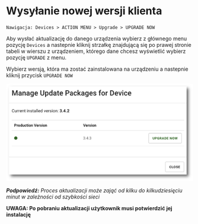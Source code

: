 # Wysyłanie nowej wersji klienta

```text
Nawigacja: Devices > ACTION MENU > Upgrade > UPGRADE NOW
```

Aby wysłać aktualizację do danego urządzenia wybierz z głównego menu pozycję `Devices` a nastepnie kliknij strzałkę znajdującą się po prawej stronie tabeli w wierszu z urządzeniem, którego dane chcesz wyświetlić wybierz pozycję `UPGRADE` z menu.

Wybierz wersją, która ma zostać zainstalowana na urządzeniu a nastepnie kliknij przycisk `UPGRADE NOW`

![](../../.gitbook/assets/upgrade_s%20%281%29.png)

_**Podpowiedź:**_ _Proces aktualizacji może zająć od kilku do kilkudziesięciu minut w zależności od szybkości sieci_

**UWAGA: Po pobraniu aktualizacji użytkownik musi potwierdzić jej instalację**

